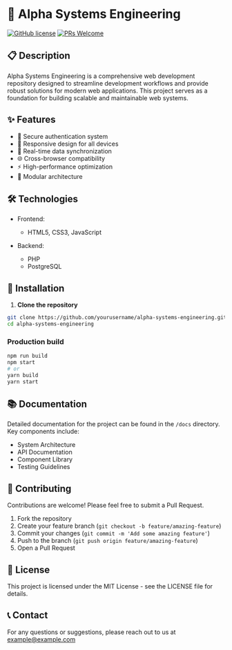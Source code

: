 # 🚀 Alpha Systems Engineering

[![GitHub license](https://img.shields.io/badge/license-MIT-blue.svg)](LICENSE)
[![PRs Welcome](https://img.shields.io/badge/PRs-welcome-brightgreen.svg)]()

## 📋 Description

Alpha Systems Engineering is a comprehensive web development repository designed to streamline development workflows and provide robust solutions for modern web applications. This project serves as a foundation for building scalable and maintainable web systems.

## ✨ Features

- 🔐 Secure authentication system
- 📱 Responsive design for all devices
- 🔄 Real-time data synchronization
- 🌐 Cross-browser compatibility
- ⚡ High-performance optimization
- 🧩 Modular architecture

## 🛠️ Technologies

- Frontend:
  - HTML5, CSS3, JavaScript

- Backend:
  - PHP
  - PostgreSQL

## 🔧 Installation

1. **Clone the repository**

```bash
git clone https://github.com/yourusername/alpha-systems-engineering.git
cd alpha-systems-engineering
```

### Production build

```bash
npm run build
npm start
# or
yarn build
yarn start
```

## 📚 Documentation

Detailed documentation for the project can be found in the `/docs` directory. Key components include:

- System Architecture
- API Documentation
- Component Library
- Testing Guidelines

## 🤝 Contributing

Contributions are welcome! Please feel free to submit a Pull Request.

1. Fork the repository
2. Create your feature branch (`git checkout -b feature/amazing-feature`)
3. Commit your changes (`git commit -m 'Add some amazing feature'`)
4. Push to the branch (`git push origin feature/amazing-feature`)
5. Open a Pull Request

## 📄 License

This project is licensed under the MIT License - see the LICENSE file for details.

## 📞 Contact

For any questions or suggestions, please reach out to us at example@example.com
